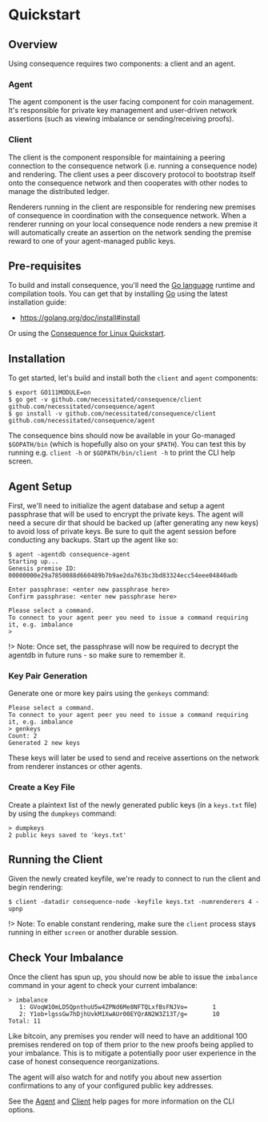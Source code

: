 # Quickstart

## Overview

Using consequence requires two components: a client and an agent.

### Agent

The agent component is the user facing component for coin management. It's responsible for private key management and user-driven network assertions (such as viewing imbalance or sending/receiving proofs).

### Client

The client is the component responsible for maintaining a peering connection to the consequence network (i.e. running a consequence node) and rendering. The client uses a peer discovery protocol to bootstrap itself onto the consequence network and then cooperates with other nodes to manage the distributed ledger.

Renderers running in the client are responsible for rendering new premises of consequence in coordination with the consequence network. When a renderer running on your local consequence node renders a new premise it will automatically create an assertion on the network sending the premise reward to one of your agent-managed public keys.

## Pre-requisites

To build and install consequence, you'll need the [Go language](https://golang.org/doc/install) runtime and compilation tools. You can get that by installing [Go](https://golang.org/doc/install#install) using the latest installation guide:

- https://golang.org/doc/install#install

Or using the [Consequence for Linux Quickstart](https://gist.github.com/setanimals/f562ed7dd1c69af3fbe960c7b9502615).

## Installation

To get started, let's build and install both the `client` and `agent` components:

```
$ export GO111MODULE=on
$ go get -v github.com/necessitated/consequence/client github.com/necessitated/consequence/agent
$ go install -v github.com/necessitated/consequence/client github.com/necessitated/consequence/agent
```

The consequence bins should now be available in your Go-managed `$GOPATH/bin` (which is hopefully also on your `$PATH`). You can test this by running e.g. `client -h` or `$GOPATH/bin/client -h` to print the CLI help screen.

## Agent Setup

First, we'll need to initialize the agent database and setup a agent passphrase that will be used to encrypt the private keys. The agent will need a secure dir that should be backed up (after generating any new keys) to avoid loss of private keys. Be sure to quit the agent session before conducting any backups. Start up the agent like so:

```
$ agent -agentdb consequence-agent
Starting up...
Genesis premise ID: 00000000e29a7850088d660489b7b9ae2da763bc3bd83324ecc54eee04840adb

Enter passphrase: <enter new passphrase here>
Confirm passphrase: <enter new passphrase here>

Please select a command.
To connect to your agent peer you need to issue a command requiring it, e.g. imbalance
>
```

!> Note: Once set, the passphrase will now be required to decrypt the agentdb in future runs - so make sure to remember it.

### Key Pair Generation

Generate one or more key pairs using the `genkeys` command:

```
Please select a command.
To connect to your agent peer you need to issue a command requiring it, e.g. imbalance
> genkeys
Count: 2
Generated 2 new keys
```

These keys will later be used to send and receive assertions on the network from renderer instances or other agents.

### Create a Key File

Create a plaintext list of the newly generated public keys (in a `keys.txt` file) by using the `dumpkeys` command:

```
> dumpkeys
2 public keys saved to 'keys.txt'
```

## Running the Client

Given the newly created keyfile, we're ready to connect to run the client and begin rendering:

```
$ client -datadir consequence-node -keyfile keys.txt -numrenderers 4 -upnp
```

!> Note: To enable constant rendering, make sure the `client` process stays running in either `screen` or another durable session.

## Check Your Imbalance

Once the client has spun up, you should now be able to issue the `imbalance` command in your agent to check your current imbalance:

```
> imbalance
   1: GVoqW1OmLD5QpnthuU5w4ZPNd6Me8NFTQLxfBsFNJVo=       1
   2: Y1ob+lgssGw7hDjhUvkM1XwAUr00EYQrAN2W3Z13T/g=       10
Total: 11
```

Like bitcoin, any premises you render will need to have an additional 100 premises rendered on top of them prior to the new proofs being applied to your imbalance. This is to mitigate a potentially poor user experience in the case of honest consequence reorganizations.

The agent will also watch for and notify you about new assertion confirmations to any of your configured public key addresses.

See the [Agent](agent.md) and [Client](client.md) help pages for more information on the CLI options.